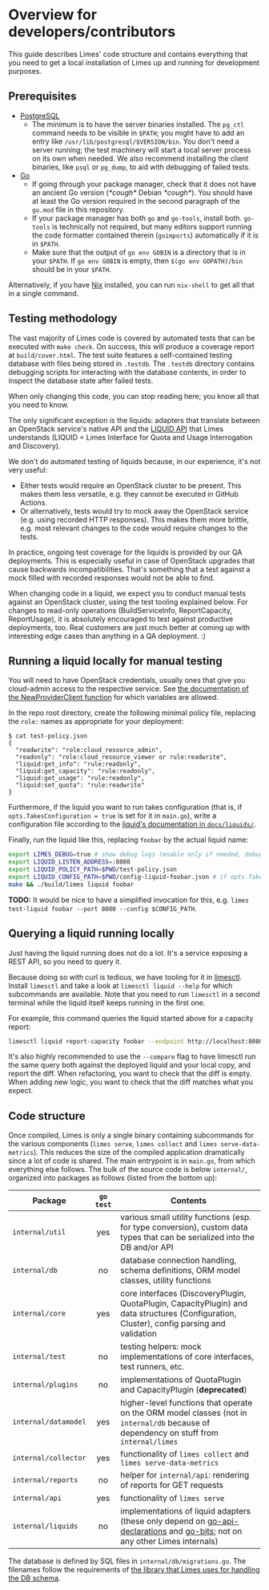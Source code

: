 <!--
SPDX-FileCopyrightText: 2025 SAP SE or an SAP affiliate company

SPDX-License-Identifier: Apache-2.0
-->

# Overview for developers/contributors

This guide describes Limes' code structure and contains everything that you need to get a local installation of Limes up and running for development purposes.

## Prerequisites

- [PostgreSQL](https://www.postgresql.org/)
  - The minimum is to have the server binaries installed.
    The `pg_ctl` command needs to be visible in `$PATH`; you might have to add an entry like `/usr/lib/postgresql/$VERSION/bin`.
    You don't need a server running; the test machinery will start a local server process on its own when needed.
    We also recommend installing the client binaries, like `psql` or `pg_dump`, to aid with debugging of failed tests.
- [Go](https://go.dev/)
  - If going through your package manager, check that it does not have an ancient Go version (_\*cough\*_ Debian _\*cough\*_).
    You should have at least the Go version required in the second paragraph of the `go.mod` file in this repository.
  - If your package manager has both `go` and `go-tools`, install both.
    `go-tools` is technically not required, but many editors support running the code formatter contained therein (`goimports`) automatically if it is in `$PATH`.
  - Make sure that the output of `go env GOBIN` is a directory that is in your `$PATH`.
    If `go env GOBIN` is empty, then `$(go env GOPATH)/bin` should be in your `$PATH`.

Alternatively, if you have [Nix](https://nixos.org/) installed, you can run `nix-shell` to get all that in a single command.

## Testing methodology

The vast majority of Limes code is covered by automated tests that can be executed with `make check`.
On success, this will produce a coverage report at `build/cover.html`.
The test suite features a self-contained testing database with files being stored in `.testdb`.
The `.testdb` directory contains debugging scripts for interacting with the database contents, in order to inspect the database state after failed tests.

When only changing this code, you can stop reading here; you know all that you need to know.

The only significant exception is the liquids: adapters that translate between an OpenStack service's native API
and the [LIQUID API](https://pkg.go.dev/github.com/sapcc/go-api-declarations/liquid) that Limes understands
(LIQUID = Limes Interface for Quota and Usage Interrogation and Discovery).

We don't do automated testing of liquids because, in our experience, it's not very useful:
- Either tests would require an OpenStack cluster to be present.
  This makes them less versatile, e.g. they cannot be executed in GitHub Actions.
- Or alternatively, tests would try to mock away the OpenStack service (e.g. using recorded HTTP responses).
  This makes them more brittle, e.g. most relevant changes to the code would require changes to the tests.

In practice, ongoing test coverage for the liquids is provided by our QA deployments.
This is especially useful in case of OpenStack upgrades that cause backwards incompatibilities.
That's something that a test against a mock filled with recorded responses would not be able to find.

When changing code in a liquid, we expect you to conduct manual tests against an OpenStack cluster, using the test tooling explained below.
For changes to read-only operations (BuildServiceInfo, ReportCapacity, ReportUsage), it is absolutely encouraged to test against productive deployments, too.
Real customers are just much better at coming up with interesting edge cases than anything in a QA deployment. :)

## Running a liquid locally for manual testing

You will need to have OpenStack credentials, usually ones that give you cloud-admin access to the respective service.
See [the documentation of the NewProviderClient function](https://pkg.go.dev/github.com/sapcc/go-bits/gophercloudext#NewProviderClient) for which variables are allowed.

In the repo root directory, create the following minimal policy file, replacing the `role:` names as appropriate for your deployment:

```shellSession
$ cat test-policy.json
{
  "readwrite": "role:cloud_resource_admin",
  "readonly": "role:cloud_resource_viewer or rule:readwrite",
  "liquid:get_info": "rule:readonly",
  "liquid:get_capacity": "rule:readonly",
  "liquid:get_usage": "rule:readonly",
  "liquid:set_quota": "rule:readwrite"
}
```

Furthermore, if the liquid you want to run takes configuration (that is, if `opts.TakesConfiguration = true` is set for it in `main.go`),
write a configuration file according to the [liquid's documentation in `docs/liquids/`](docs/liquids/index.md).

Finally, run the liquid like this, replacing `foobar` by the actual liquid name:

```sh
export LIMES_DEBUG=true # show debug logs (enable only if needed, debug logs might be very verbose)
export LIQUID_LISTEN_ADDRESS=:8080
export LIQUID_POLICY_PATH=$PWD/test-policy.json
export LIQUID_CONFIG_PATH=$PWD/config-liquid-foobar.json # if opts.TakesConfiguration == true
make && ./build/limes liquid foobar
```

**TODO:** It would be nice to have a simplified invocation for this, e.g. `limes test-liquid foobar --port 8080 --config $CONFIG_PATH`.

## Querying a liquid running locally

Just having the liquid running does not do a lot.
It's a service exposing a REST API, so you need to query it.

Because doing so with curl is tedious, we have tooling for it in [limesctl](https://github.com/sapcc/limesctl).
Install `limesctl` and take a look at `limesctl liquid --help` for which subcommands are available.
Note that you need to run `limesctl` in a second terminal while the liquid itself keeps running in the first one.

For example, this command queries the liquid started above for a capacity report:

```sh
limesctl liquid report-capacity foobar --endpoint http://localhost:8080/
```

It's also highly recommended to use the `--compare` flag to have limesctl run the same query both against the deployed liquid and your local copy, and report the diff.
When refactoring, you want to check that the diff is empty.
When adding new logic, you want to check that the diff matches what you expect.

## Code structure

Once compiled, Limes is only a single binary containing subcommands for the various components (`limes serve`, `limes collect` and `limes serve-data-metrics`).
This reduces the size of the compiled application dramatically since a lot of code is shared.
The main entrypoint is in `main.go`, from which everything else follows.
The bulk of the source code is below `internal/`, organized into packages as follows (listed from the bottom up):

| Package | `go test` | Contents |
| --- | :---: | --- |
| `internal/util` | yes | various small utility functions (esp. for type conversion), custom data types that can be serialized into the DB and/or API |
| `internal/db` | no | database connection handling, schema definitions, ORM model classes, utility functions |
| `internal/core` | yes | core interfaces (DiscoveryPlugin, QuotaPlugin, CapacityPlugin) and data structures (Configuration, Cluster), config parsing and validation |
| `internal/test` | no | testing helpers: mock implementations of core interfaces, test runners, etc. |
| `internal/plugins` | no | implementations of QuotaPlugin and CapacityPlugin (**deprecated**) |
| `internal/datamodel` | yes | higher-level functions that operate on the ORM model classes (not in `internal/db` because of dependency on stuff from `internal/limes` |
| `internal/collector` | yes | functionality of `limes collect` and `limes serve-data-metrics` |
| `internal/reports` | no | helper for `internal/api`: rendering of reports for GET requests |
| `internal/api` | yes | functionality of `limes serve` |
| `internal/liquids` | no | implementations of liquid adapters (these only depend on [go-api-declarations](https://github.com/sapcc/go-api-declarations) and [go-bits](https://github.com/sapcc/go-bits); not on any other Limes internals) |

The database is defined by SQL files in `internal/db/migrations.go`.
The filenames follow the requirements of [the library that Limes uses for handling the DB schema](https://github.com/golang-migrate/migrate).
